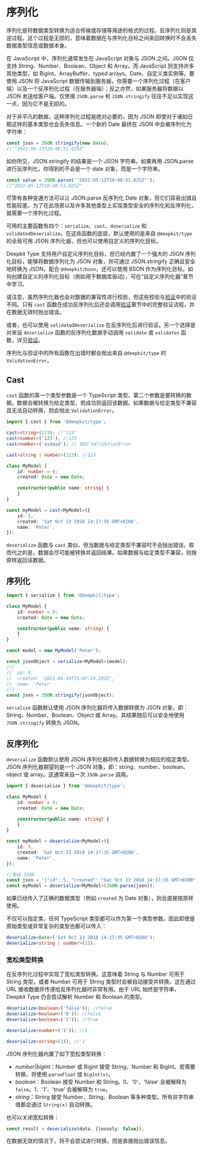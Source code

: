 # 序列化

序列化是将数据类型转换为适合传输或存储等用途的格式的过程。反序列化则是其逆过程。这个过程是无损的，意味着数据在与序列化目标之间来回转换时不会丢失数据类型信息或数据本身。

在 JavaScript 中，序列化通常发生在 JavaScript 对象与 JSON 之间。JSON 仅支持 String、Number、Boolean、Object 和 Array。而 JavaScript 则支持许多其他类型，如 BigInt、ArrayBuffer、typed arrays、Date、自定义类实例等。要使用 JSON 将 JavaScript 数据传输到服务器，你需要一个序列化过程（在客户端）以及一个反序列化过程（在服务器端）；反之亦然，如果服务器将数据以 JSON 发送给客户端。仅使用 `JSON.parse` 和 `JSON.stringify` 往往不足以实现这一点，因为它不是无损的。

对于非平凡的数据，这种序列化过程是绝对必要的，因为 JSON 即使对于诸如日期这样的基本类型也会丢失信息。一个新的 Date 最终在 JSON 中会被序列化为字符串：

```typescript
const json = JSON.stringify(new Date);
//'"2022-05-13T20:48:51.025Z"
```

如你所见，JSON.stringify 的结果是一个 JSON 字符串。如果再用 JSON.parse 进行反序列化，你得到的不会是一个 date 对象，而是一个字符串。

```typescript
const value = JSON.parse('"2022-05-13T20:48:51.025Z"');
//"2022-05-13T20:48:51.025Z"
```

尽管有各种变通方法可以让 JSON.parse 反序列化 Date 对象，但它们容易出错且性能较差。为了在此场景以及许多其他类型上实现类型安全的序列化和反序列化，就需要一个序列化过程。

可用的主要函数有四个：`serialize`、`cast`、`deserialize` 和 `validatedDeserialize`。在这些函数的底层，默认使用的是来自 `@deepkit/type` 的全局可用 JSON 序列化器，但也可以使用自定义的序列化目标。

Deepkit Type 支持用户自定义序列化目标，但已经内置了一个强大的 JSON 序列化目标，能够将数据序列化为 JSON 对象，并可通过 JSON.stringify 正确且安全地转换为 JSON。配合 `@deepkit/bson`，还可以使用 BSON 作为序列化目标。如何创建自定义的序列化目标（例如用于数据库驱动），可在“自定义序列化器”章节中学习。

请注意，虽然序列化器也会对数据的兼容性进行校验，但这些校验与[验证](validation.md)中的验证不同。只有 `cast` 函数在成功反序列化后还会调用[验证](validation.md)章节中的完整验证流程，并在数据无效时抛出错误。

或者，也可以使用 `validatedDeserialize` 在反序列化后进行验证。另一个选择是对来自 `deserialize` 函数的反序列化数据手动调用 `validate` 或 `validates` 函数，详见[验证](validation.md)。

序列化与验证中的所有函数在出错时都会抛出来自 `@deepkit/type` 的 `ValidationError`。

## Cast

`cast` 函数的第一个类型参数是一个 TypeScript 类型，第二个参数是要转换的数据。数据会被转换为给定类型，若成功则返回该数据。如果数据与给定类型不兼容且无法自动转换，则会抛出 `ValidationError`。

```typescript
import { cast } from '@deepkit/type';

cast<string>(123); //'123'
cast<number>('123'); //123
cast<number>('asdasd'); // 抛出 ValidationError

cast<string | number>(123); //123
```

```typescript
class MyModel {
    id: number = 0;
    created: Date = new Date;

    constructor(public name: string) {
    }
}

const myModel = cast<MyModel>({
    id: 5,
    created: 'Sat Oct 13 2018 14:17:35 GMT+0200',
    name: 'Peter',
});
```

`deserialize` 函数与 `cast` 类似，但当数据与给定类型不兼容时不会抛出错误。取而代之的是，数据会尽可能被转换并返回结果。如果数据与给定类型不兼容，则按原样返回该数据。

## 序列化

```typescript
import { serialize } from '@deepkit/type';

class MyModel {
    id: number = 0;
    created: Date = new Date;

    constructor(public name: string) {
    }
}

const model = new MyModel('Peter');

const jsonObject = serialize<MyModel>(model);
//{
//  id: 0,
//  created: '2021-06-10T15:07:24.292Z',
//  name: 'Peter'
//}
const json = JSON.stringify(jsonObject);
```

`serialize` 函数默认使用 JSON 序列化器将传入数据转换为 JSON 对象，即：String、Number、Boolean、Object 或 Array。其结果随后可以安全地使用 `JSON.stringify` 转换为 JSON。

## 反序列化

`deserialize` 函数默认使用 JSON 序列化器将传入数据转换为相应的指定类型。JSON 序列化器期望的是一个 JSON 对象，即：string、number、boolean、object 或 array。这通常来自一次 `JSON.parse` 调用。

```typescript
import { deserialize } from '@deepkit/type';

class MyModel {
    id: number = 0;
    created: Date = new Date;

    constructor(public name: string) {
    }
}

const myModel = deserialize<MyModel>({
    id: 5,
    created: 'Sat Oct 13 2018 14:17:35 GMT+0200',
    name: 'Peter',
});

//来自 JSON
const json = '{"id": 5, "created": "Sat Oct 13 2018 14:17:35 GMT+0200", "name": "Peter"}';
const myModel = deserialize<MyModel>(JSON.parse(json));
```

如果已经传入了正确的数据类型（例如 `created` 为 Date 对象），则会直接按原样使用。

不仅可以指定类，任何 TypeScript 类型都可以作为第一个类型参数。因此即使是原始类型或非常复杂的类型也都可以传入：

```typescript
deserialize<Date>('Sat Oct 13 2018 14:17:35 GMT+0200');
deserialize<string | number>(23);
```

<a name="loosely-convertion"></a>
### 宽松类型转换

在反序列化过程中实现了宽松类型转换。这意味着 String 与 Number 可用于 String 类型，或者 Number 可用于 String 类型时会被自动接受并转换。这在通过 URL 接收数据并传递给反序列化器时非常有用。由于 URL 始终是字符串，Deepkit Type 仍会尝试解析 Number 和 Boolean 的类型。

```typescript
deserialize<boolean>('false')); //false
deserialize<boolean>('0')); //false
deserialize<boolean>('1')); //true

deserialize<number>('1')); //1

deserialize<string>(1)); //'1'
```

JSON 序列化器内置了如下宽松类型转换：

* *number|bigint*：Number 或 Bigint 接受 String、Number 和 BigInt。若需要转换，将使用 `parseFloat` 或 `BigInt(x)`。
* *boolean*：Boolean 接受 Number 和 String。0、'0'、'false' 会被解释为 `false`。1、'1'、'true' 会被解释为 `true`。
* *string*：String 接受 Number、String、Boolean 等多种类型。所有非字符串值都会通过 `String(x)` 自动转换。

也可以关闭宽松转换：

```typescript
const result = deserialize(data, {loosely: false});
```

在数据无效的情况下，将不会尝试进行转换，而是直接抛出错误信息。